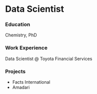 # Data Scientist

### Education
Chemistry, PhD

### Work Experience
Data Scientist @ Toyota Financial Services

### Projects

* Facts International
* Amadari
